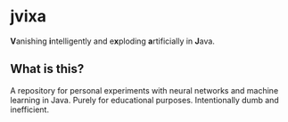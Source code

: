 # jvixa

**V**anishing **i**ntelligently and e**x**ploding **a**rtificially in **J**ava.

## What is this?

A repository for personal experiments with neural networks and machine learning in Java.
Purely for educational purposes.
Intentionally dumb and inefficient.
